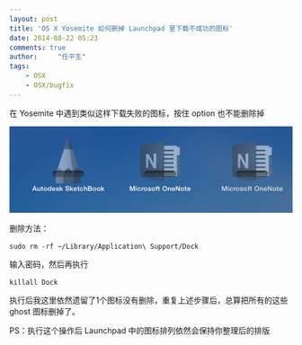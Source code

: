```yaml
---
layout: post
title: 'OS X Yosemite 如何删掉 Launchpad 里下载不成功的图标'
date: 2014-08-22 05:23
comments: true
author:     "任平生"
tags:
    - OSX
    - OSX/bugfix
---
```

在 Yosemite 中遇到类似这样下载失败的图标，按住 option 也不能删除掉

![ghost-icon.png](/assets/2014/08/ghost-icon.png)


删除方法：

```
sudo rm -rf ~/Library/Application\ Support/Dock
```
输入密码，然后再执行

```
killall Dock
```

执行后我这里依然遗留了1个图标没有删除，重复上述步骤后，总算把所有的这些 ghost 图标删掉了。

PS：执行这个操作后 Launchpad 中的图标排列依然会保持你整理后的排版